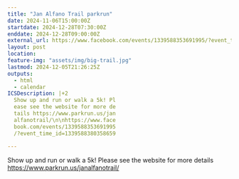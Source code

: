 ```yaml
---
title: "Jan Alfano Trail parkrun"
date: 2024-11-06T15:00:00Z
startdate: 2024-12-28T07:30:00Z
enddate: 2024-12-28T09:00:00Z
external_url: https://www.facebook.com/events/1339588353691995/?event_time_id=1339588380358659
layout: post
location: 
feature-img: "assets/img/big-trail.jpg"
lastmod: 2024-12-05T21:26:25Z
outputs:
  - html
  - calendar
ICSDescription: |+2
  Show up and run or walk a 5k! Pl  ease see the website for more de  tails https://www.parkrun.us/jan  alfanotrail/\n\nhttps://www.face  book.com/events/1339588353691995  /?event_time_id=1339588380358659  
---
```


Show up and run or walk a 5k! Please see the website for more details [https://www.parkrun.us/janalfanotrail/<br>
](https://www.parkrun.us/janalfanotrail/<br>
)  <br>
  
